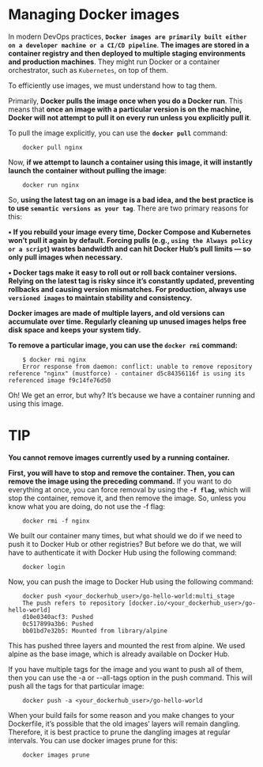 # Managing Docker images

In modern DevOps practices, **`Docker images are primarily built either on a developer machine or a CI/CD pipeline`**. **The images are stored in a container registry and then deployed to multiple staging environments and production machines**. They might run Docker or a container orchestrator, such as `Kubernetes`, on top of them.

To efficiently use images, we must understand how to tag them.

Primarily, **Docker pulls the image once when you do a Docker run**. This means that **once an image with a particular version is on the machine, Docker will not attempt to pull it on every run unless you explicitly pull it**.

To pull the image explicitly, you can use the **`docker pull`** command:

```shell
    docker pull nginx
```

Now, **if we attempt to launch a container using this image, it will instantly launch the container without pulling the image**:

```shell
    docker run nginx
```

So, **using the latest tag on an image is a bad idea, and the best practice is to use `semantic versions as your tag`**. There are two primary reasons for this:

**• If you rebuild your image every time, Docker Compose and Kubernetes won’t pull it again by default. Forcing pulls (e.g., `using the Always policy or a script`) wastes bandwidth and can hit Docker Hub’s pull limits — so only pull images when necessary.**


**• Docker tags make it easy to roll out or roll back container versions. Relying on the **latest** tag is risky since it’s constantly updated, preventing rollbacks and causing version mismatches. For production, always use `versioned images` to maintain stability and consistency.**


**Docker images are made of multiple layers, and old versions can accumulate over time. Regularly cleaning up unused images helps free disk space and keeps your system tidy.**

**To remove a particular image, you can use the `docker rmi` command:**

```shell
    $ docker rmi nginx
    Error response from daemon: conflict: unable to remove repository reference "nginx" (mustforce) - container d5c84356116f is using its referenced image f9c14fe76d50
```
Oh! We get an error, but why? It’s because we have a container running and using this image.

# TIP
**You cannot remove images currently used by a running container.**

**First, you will have to stop and remove the container. Then, you can remove the image using the preceding command.** If you want to do everything at once, you can force removal by using the **`-f flag`**, which will stop the container, remove it, and then remove the image. So, unless you know what you are doing, do not use the -f flag:

```shell
    docker rmi -f nginx
```

We built our container many times, but what should we do if we need to push it to Docker Hub or other registries? But before we do that, we will have to authenticate it with Docker Hub using the following command:

```shell
    docker login
```

Now, you can push the image to Docker Hub using the following command:
```shell
    docker push <your_dockerhub_user>/go-hello-world:multi_stage
    The push refers to repository [docker.io/<your_dockerhub_user>/go-hello-world]
    d10e0340acf3: Pushed 
    0c517899a3b6: Pushed 
    bb01bd7e32b5: Mounted from library/alpine 
```
This has pushed three layers and mounted the rest from alpine. We used alpine as the base image, which is already available on Docker Hub.

If you have multiple tags for the image and you want to push all of them, then you can use the -a or --all-tags option in the push command. This will push all the tags for that particular image:

```shell
    docker push -a <your_dockerhub_user>/go-hello-world
```

When your build fails for some reason and you make changes to your Dockerfile, it’s possible that the old images’ layers will remain dangling. Therefore, it is best practice to prune the dangling images at regular intervals. You can use docker images prune for this:

```shell
    docker images prune
```

